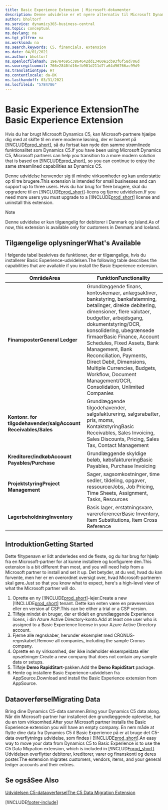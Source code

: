 ```yaml
---
title: Basic Experience Extension | Microsoft-dokumenter
description: Denne udvidelse er et nyere alternativ til Microsoft Dynamics C5.
author: bholtorf
ms.service: dynamics365-business-central
ms.topic: conceptual
ms.devlang: na
ms.tgt_pltfrm: na
ms.workload: na
ms.search.keywords: C5, financials, extension
ms.date: 04/01/2021
ms.author: bholtorf
ms.openlocfilehash: 19e784695c3864642dd13460e1cb93f6f58d706d
ms.sourcegitcommit: 766e2840fd16efb901d211d7fa64d96766ac99d9
ms.translationtype: HT
ms.contentlocale: da-DK
ms.lasthandoff: 03/31/2021
ms.locfileid: "5784786"
---
```

# <a name="the-basic-experience-extension"></a><span data-ttu-id="61a70-103">Basic Experience Extension</span><span class="sxs-lookup"><span data-stu-id="61a70-103">The Basic Experience Extension</span></span>
<span data-ttu-id="61a70-104">Hvis du har brugt Microsoft Dynamics C5, kan Microsoft-partnere hjælpe dig med at skifte til en mere moderne løsning, der er baseret på [!INCLUDE[prod_short](includes/prod_short.md)], så du fortsat kan nyde den samme strømlinede funktionalitet som Dynamics C5.</span><span class="sxs-lookup"><span data-stu-id="61a70-104">If you have been using Microsoft Dynamics C5, Microsoft partners can help you transition to a more modern solution that is based on [!INCLUDE[prod_short](includes/prod_short.md)], so you can continue to enjoy the same streamlined capabilities as Dynamics C5.</span></span>

<span data-ttu-id="61a70-105">Denne udvidelse henvender sig til mindre virksomheder og kan understøtte op til tre brugere.</span><span class="sxs-lookup"><span data-stu-id="61a70-105">This extension is intended for small businesses and can support up to three users.</span></span> <span data-ttu-id="61a70-106">Hvis du har brug for flere brugere, skal du opgradere til en [!INCLUDE[prod_short](includes/prod_short.md)]-licens og fjerne udvidelsen.</span><span class="sxs-lookup"><span data-stu-id="61a70-106">If you need more users you must upgrade to a [!INCLUDE[prod_short](includes/prod_short.md)] license and uninstall this extension.</span></span>

> [!NOTE]
> <span data-ttu-id="61a70-107">Denne udvidelse er kun tilgængelig for debitorer i Danmark og Island.</span><span class="sxs-lookup"><span data-stu-id="61a70-107">As of now, this extension is available only for customers in Denmark and Iceland.</span></span> 

## <a name="whats-available"></a><span data-ttu-id="61a70-108">Tilgængelige oplysninger</span><span class="sxs-lookup"><span data-stu-id="61a70-108">What's Available</span></span>
<span data-ttu-id="61a70-109">I følgende tabel beskrives de funktioner, der er tilgængelige, hvis du installerer Basic Experience-udvidelsen.</span><span class="sxs-lookup"><span data-stu-id="61a70-109">The following table describes the capabilities that are available if you install the Basic Experience extension.</span></span>

|<span data-ttu-id="61a70-110">Område</span><span class="sxs-lookup"><span data-stu-id="61a70-110">Area</span></span>  |<span data-ttu-id="61a70-111">Funktion</span><span class="sxs-lookup"><span data-stu-id="61a70-111">Functionality</span></span>  |
|---------|---------|
|<span data-ttu-id="61a70-112">**Finansposter**</span><span class="sxs-lookup"><span data-stu-id="61a70-112">**General Ledger**</span></span> |<span data-ttu-id="61a70-113">Grundlæggende finans, kontoskemaer, anlægsaktiver, bankstyring, bankafstemning, betalinger, direkte debitering, dimensioner, flere valutaer, budgetter, arbejdsgang, dokumentstyring/OCR, konsolidering, ubegrænsede firmaer</span><span class="sxs-lookup"><span data-stu-id="61a70-113">Basic Finance, Account Schedules, Fixed Assets, Bank Management, Bank Reconciliation, Payments, Direct Debit, Dimensions, Multiple Currencies, Budgets, Workflow, Document Management/OCR, Consolidation, Unlimited Companies</span></span>|
|<span data-ttu-id="61a70-114">**Kontonr. for tilgodehavender/salg**</span><span class="sxs-lookup"><span data-stu-id="61a70-114">**Account Receivables/Sales**</span></span> |<span data-ttu-id="61a70-115">Grundlæggende tilgodehavender, salgsfakturering, salgsrabatter, pris, moms, Kontaktstyring</span><span class="sxs-lookup"><span data-stu-id="61a70-115">Basic Receivables, Sales Invoicing, Sales Discounts, Pricing, Sales Tax, Contact Management</span></span> |
|<span data-ttu-id="61a70-116">**Kreditorer/indkøb**</span><span class="sxs-lookup"><span data-stu-id="61a70-116">**Account Payables/Purchase**</span></span> |<span data-ttu-id="61a70-117">Grundlæggende skyldige beløb, købsfakturering</span><span class="sxs-lookup"><span data-stu-id="61a70-117">Basic Payables, Purchase Invoicing</span></span> |
|<span data-ttu-id="61a70-118">**Projektstyring**</span><span class="sxs-lookup"><span data-stu-id="61a70-118">**Project Management**</span></span> |<span data-ttu-id="61a70-119">Sager, sagsomkostninger, time sedler, tildeling, opgaver, ressourcer</span><span class="sxs-lookup"><span data-stu-id="61a70-119">Jobs, Job Pricing, Time Sheets, Assignment, Tasks, Resources</span></span> |
|<span data-ttu-id="61a70-120">**Lagerbeholdning**</span><span class="sxs-lookup"><span data-stu-id="61a70-120">**Inventory**</span></span> |<span data-ttu-id="61a70-121">Basis lager, erstatningsvare, varereferencer</span><span class="sxs-lookup"><span data-stu-id="61a70-121">Basic Inventory, Item Substitutions, Item Cross Reference</span></span> |

## <a name="getting-started"></a><span data-ttu-id="61a70-122">Introduktion</span><span class="sxs-lookup"><span data-stu-id="61a70-122">Getting Started</span></span>
<span data-ttu-id="61a70-123">Dette filtypenavn er lidt anderledes end de fleste, og du har brug for hjælp fra en Microsoft-partner for at kunne installere og konfigurere den.</span><span class="sxs-lookup"><span data-stu-id="61a70-123">This extension is a bit different than most, and you will need help from a Microsoft partner to install and set it up.</span></span> <span data-ttu-id="61a70-124">Det betyder, at du ved, hvad du kan forvente, men her er en overordnet oversigt over, hvad Microsoft-partneren skal gøre.</span><span class="sxs-lookup"><span data-stu-id="61a70-124">Just so that you know what to expect, here's a high-level view of what the Microsoft partner will do.</span></span>

1. <span data-ttu-id="61a70-125">Oprette en ny [!INCLUDE[prod_short](includes/prod_short.md)]-lejer.</span><span class="sxs-lookup"><span data-stu-id="61a70-125">Create a new [!INCLUDE[prod_short](includes/prod_short.md)] tenant.</span></span> <span data-ttu-id="61a70-126">Dette kan enten være en prøveversion eller en version af CSP.</span><span class="sxs-lookup"><span data-stu-id="61a70-126">This can be either a trial or a CSP version.</span></span>
2. <span data-ttu-id="61a70-127">Tilføje mindst én bruger, der er tildelt en grundlæggende Experience licens, i din Azure Active Directory-konto.</span><span class="sxs-lookup"><span data-stu-id="61a70-127">Add at least one user who is assigned to a Basic Experience license in your Azure Active Directory account.</span></span>
3. <span data-ttu-id="61a70-128">Fjerne alle regnskaber, herunder eksemplet med CRONUS-regnskabet.</span><span class="sxs-lookup"><span data-stu-id="61a70-128">Remove all companies, including the sample Cronus company.</span></span>
4. <span data-ttu-id="61a70-129">Oprette en ny virksomhed, der ikke indeholder eksempeldata eller opsætninger.</span><span class="sxs-lookup"><span data-stu-id="61a70-129">Create a new company that does not contain any sample data or setups.</span></span>
5. <span data-ttu-id="61a70-130">Tilføje **Demo RapidStart**-pakken.</span><span class="sxs-lookup"><span data-stu-id="61a70-130">Add the **Demo RapidStart** package.</span></span> <!--what does the pockage contain?-->
6. <span data-ttu-id="61a70-131">Hente og installere Basic Experience-udvidelsen fra AppSource.</span><span class="sxs-lookup"><span data-stu-id="61a70-131">Download and install the Basic Experience extension from AppSource.</span></span>

## <a name="migrating-data"></a><span data-ttu-id="61a70-132">Dataoverførsel</span><span class="sxs-lookup"><span data-stu-id="61a70-132">Migrating Data</span></span>
<span data-ttu-id="61a70-133">Bring dine Dynamics C5-data sammen.</span><span class="sxs-lookup"><span data-stu-id="61a70-133">Bring your Dynamics C5 data along.</span></span> <span data-ttu-id="61a70-134">Når din Microsoft-partner har installeret den grundlæggende oplevelse, har du en tom virksomhed.</span><span class="sxs-lookup"><span data-stu-id="61a70-134">After your Microsoft partner installs the Basic Experience extension you will have an empty company.</span></span> <span data-ttu-id="61a70-135">En nem måde at flytte dine data fra Dynamics C5 il Basic Experience på er at bruge det C5-data overflytnings udvidelse, som findes i [!INCLUDE[prod_short](includes/prod_short.md)].</span><span class="sxs-lookup"><span data-stu-id="61a70-135">An easy way to move your data from Dynamics C5 to Basic Experience is to use the C5 Data Migration extension, which is included in [!INCLUDE[prod_short](includes/prod_short.md)].</span></span> <span data-ttu-id="61a70-136">Udvidelsen overflytter debitorer, kreditorer, varer og finanskonti og deres poster.</span><span class="sxs-lookup"><span data-stu-id="61a70-136">The extension migrates customers, vendors, items, and your general ledger accounts and their entries.</span></span>

## <a name="see-also"></a><span data-ttu-id="61a70-137">Se også</span><span class="sxs-lookup"><span data-stu-id="61a70-137">See Also</span></span>
[<span data-ttu-id="61a70-138">Udvidelsen C5-dataoverførsel</span><span class="sxs-lookup"><span data-stu-id="61a70-138">The C5 Data Migration Extension</span></span>](ui-extensions-c5-data-migration.md)

[!INCLUDE[footer-include](includes/footer-banner.md)]